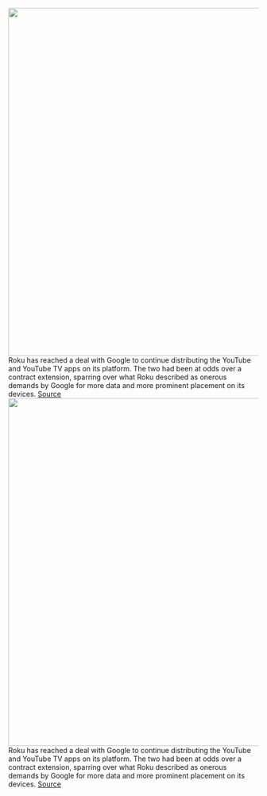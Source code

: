 <img src='https://cdn.vox-cdn.com/thumbor/DMqD8_Ns0dwTKbWo90BRe8r4298=/0x0:2040x1360/1200x800/filters:focal(813x474:1139x800)/cdn.vox-cdn.com/uploads/chorus_image/image/70244237/DSCF3621_Edited.0.jpg' width='700px' /><br/>
Roku has reached a deal with Google to continue distributing the YouTube and YouTube TV apps on its platform. The two had been at odds over a contract extension, sparring over what Roku described as onerous demands by Google for more data and more prominent placement on its devices.
<a href='https://www.theverge.com/2021/12/8/22823949/roku-google-youtube-tv-deal-multiyear-extension'> Source <a/><img src='https://cdn.vox-cdn.com/thumbor/DMqD8_Ns0dwTKbWo90BRe8r4298=/0x0:2040x1360/1200x800/filters:focal(813x474:1139x800)/cdn.vox-cdn.com/uploads/chorus_image/image/70244237/DSCF3621_Edited.0.jpg' width='700px' /><br/>
Roku has reached a deal with Google to continue distributing the YouTube and YouTube TV apps on its platform. The two had been at odds over a contract extension, sparring over what Roku described as onerous demands by Google for more data and more prominent placement on its devices.
<a href='https://www.theverge.com/2021/12/8/22823949/roku-google-youtube-tv-deal-multiyear-extension'> Source <a/>